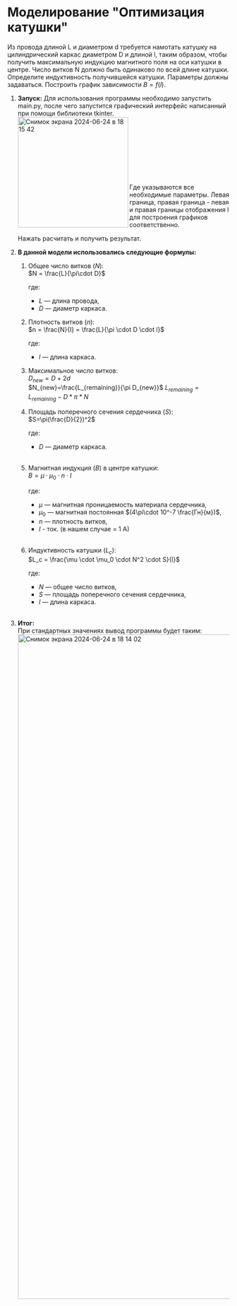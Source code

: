 # Моделирование "Оптимизация катушки"
Из провода длиной L и диаметром d требуется намотать катушку на цилиндрический каркас диаметром D и длиной l, таким образом, чтобы получить максимальную индукцию магнитного поля на оси катушки в центре. Число витков N должно быть одинаково по всей длине катушки. Определите индуктивность получившейся катушки. Параметры должны задаваться. Построить график зависимости $B=f(l)$.

1. **Запуск:**
   Для использования программы необходимо запустить main.py, после чего запустится графический интерфейс написанный при помощи библиотеки tkinter.
<br><img width="250" alt="Снимок экрана 2024-06-24 в 18 15 42" src="https://github.com/StasaoSan/mod_katushka/assets/113228941/67ccad42-65e7-460a-acc6-834b920da33d" align="left"><br><br><br><br><br><br><br><br>

   Где указываются все необходимые параметры.
   Левая граница, правая граница - левая и правая границы отображения l для построения графиков соответственно.

   Нажать расчитать и получить результат.

2. **В данной модели использовались следующие формулы:**
   1. Общее число витков $(N)$:<br>
    $N = \frac{L}{\pi\cdot D}$
   
       где:
       - $L$ — длина провода,<br>
       - $D$ — диаметр каркаса.
   
   2. Плотность витков $(n)$:<br>
    $n = \frac{N}{l} = \frac{L}{\pi \cdot D \cdot l}$

      где:
       - $l$ — длина каркаса.

   3. Максимальное число витков:<br>
      $D_{new}=D+2d$<br>
      $N_{new}=\frac{L_{remaining}}{\pi D_{new}}$
      $L_{remaining}=L_{remaining}-D*\pi*N$
   3. Площадь поперечного сечения сердечника $(S)$:<br>
    $S=\pi(\frac{D}{2})^2$

       где:
       - $D$ — диаметр каркаса.
       <br>
    
   4. Магнитная индукция $(B)$ в центре катушки: <br>
    $B = \mu \cdot \mu_0 \cdot n \cdot I$
   
      где:
       - $\mu$ — магнитная проницаемость материала сердечника,<br>
       - $\mu_0$ — магнитная постоянная $(4\pi\cdot 10^-7 \frac{Гн}{м})$,<br>
       - $n$ — плотность витков,<br>
       - $I$ - ток. (в нашем случае = 1 А)
      <br>

   5. Индуктивность катушки $(L_c)$:<br>
    $L_c = \frac{\mu \cdot \mu_0 \cdot N^2 \cdot S}{l}$

      где:
        - $N$ — общее число витков,<br>
        - $S$ — площадь поперечного сечения сердечника,<br>
        - $l$ — длина каркаса.
    <br><br>
4. **Итог:** <br>
   При стандартных значениях вывод программы будет таким:
   <br><img width="1503" alt="Снимок экрана 2024-06-24 в 18 14 02" src="https://github.com/StasaoSan/mod_katushka/assets/113228941/14abd028-aa82-4c51-bf44-488306d1850c"><br>
